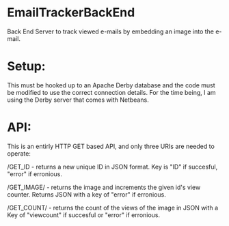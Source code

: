 EmailTrackerBackEnd
===================

Back End Server to track viewed e-mails by embedding an image into the e-mail.

Setup:
===================
This must be hooked up to an Apache Derby database and the code must be modified to use the correct connection details. For the time being, I am using the Derby server that comes with Netbeans.

API:
===================
This is an entirly HTTP GET based API, and only three URIs are needed to operate:

/GET_ID</b> - returns a new unique ID in JSON format. Key is "ID" if succesful, "error" if erronious.

/GET_IMAGE/<id> - returns the image and increments the given id's view counter. Returns JSON with a key of "error" if erronious.

/GET_COUNT/<id>  - returns the count of the views of the image in JSON with a Key of "viewcount" if succesful or "error" if erronious.

